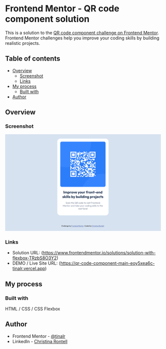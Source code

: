 # Frontend Mentor - QR code component solution

This is a solution to the [QR code component challenge on Frontend Mentor](https://www.frontendmentor.io/challenges/qr-code-component-iux_sIO_H). Frontend Mentor challenges help you improve your coding skills by building realistic projects. 

## Table of contents

- [Overview](#overview)
  - [Screenshot](#screenshot)
  - [Links](#links)
- [My process](#my-process)
  - [Built with](#built-with)
- [Author](#author)

## Overview

### Screenshot

![screenshot of completed challenge](/screenshot.PNG)

### Links

- Solution URL: (https://www.frontendmentor.io/solutions/solution-with-flexbox-TRzbS8O3Y2)
- DEMO / Live Site URL: (https://qr-code-component-main-eoy5xea6c-tinalr.vercel.app)

## My process

### Built with
HTML / CSS / CSS Flexbox

## Author

- Frontend Mentor - [@tinalr](https://www.frontendmentor.io/profile/tinalr)
- LinkedIn - [Christina Rontell](https://www.linkedin.com/in/christina-rontell/)

